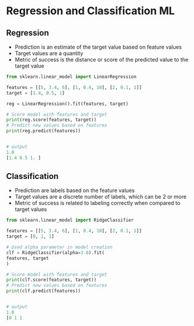 # Regression and Classification ML
## Regression
   - Prediction is an estimate of the target value based on feature values
   - Target values are a quantity
   - Metric of success is the distance or score of the predicted value to the target value
```py
from sklearn.linear_model import LinearRegression

features = [[5, 3.4, 6], [1, 0.4, 10], [2, 0.1, 1]]
target = [1.4, 0.5, 1]

reg = LinearRegression().fit(features, target)

# Score model with features and target
print(reg.score(features, target))
# Predict new values based on features
print(reg.predict(features))


# output
1.0
[1.4 0.5 1. ]
```
## Classification
   - Prediction are labels based on the feature values
   - Target values are a discrete number of labels, which can be 2 or more
   - Metric of success is related to labeling correctly when compared to target values
```py
from sklearn.linear_model import RidgeClassifier

features = [[5, 3.4, 6], [1, 0.4, 10], [2, 0.1, 1]]
target = [0, 1, 1]

# Used alpha parameter in model creation
clf = RidgeClassifier(alpha=3.0).fit(
features, target
)

# Score model with features and target
print(clf.score(features, target))
# Predict new values based on features
print(clf.predict(features))


# output
1.0
[0 1 1
```
